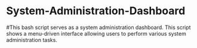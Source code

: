 # System-Administration-Dashboard
#This bash script serves as a system administration dashboard. This script shows a menu-driven interface allowing users to perform various system administration tasks.
